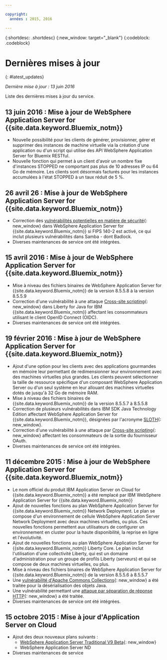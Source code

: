 ```yaml
---

copyright:
  années : 2015, 2016

---
```


{:shortdesc: .shortdesc}
{:new_window: target="_blank"}
{:codeblock: .codeblock}

# Dernières mises à jour
{: #latest_updates}

*Dernière mise à jour : 13 juin 2016*

Liste des dernières mises à jour du service.

## 13 juin 2016 : Mise à jour de WebSphere Application Server for {{site.data.keyword.Bluemix_notm}}

* Nouvelle possibilité pour les clients de générer, provisionner, gérer et supprimer des instances de machine virtuelle via la création d'une application ou d'un script qui utilise des API WebSphere Application Server for Bluemix RESTful.
* Nouvelle fonction qui permet à un client d'avoir un nombre fixe d'instances STOPPED ne comportant pas plus de 10 adresses IP ou 64 Go de mémoire. Les clients sont désormais facturés pour les instances accumulées à l'état STOPPED à un taux réduit de 5 %. 
## 26 avril 26 : Mise à jour de WebSphere Application Server for {{site.data.keyword.Bluemix_notm}}

* Correction des [vulnérabilités potentielles en matière de sécurité](http://www-01.ibm.com/support/docview.wss?uid=swg21982128){: new_window} dans WebSphere Application Server for {{site.data.keyword.Bluemix_notm}} si FIPS 140-2 est activé, ce qui inclut plusieurs vulnérabilités dans Samba - dont Badlock.
* Diverses maintenances de service ont été intégrées.

## 15 avril 2016 : Mise à jour de WebSphere Application Server for {{site.data.keyword.Bluemix_notm}}

* Mise à niveau des fichiers binaires de WebSphere Application Server for {{site.data.keyword.Bluemix_notm}} de la version 8.5.5.8 à la version 8.5.5.9
* Correction d'une vulnérabilité à une attaque [Cross-site scripting](http://www-01.ibm.com/support/docview.wss?uid=swg21981221){: new_window} dans Liberty for Java for IBM {{site.data.keyword.Bluemix_notm}} affectant les consommateurs utilisant le client OpenID Connect (OIDC).
* Diverses maintenances de service ont été intégrées.

## 19 février 2016 : Mise à jour de WebSphere Application Server for {{site.data.keyword.Bluemix_notm}}
* Ajout d'une option pour les clients avec des applications gourmandes en mémoire leur permettant de redimensionner leur environnement avec des machines
virtuelles
plus grandes. Les clients peuvent sélectionner la taille de ressource spécifique d'un composant WebSphere Application Server ou d'un seul système en leur
allouant des machines virtuelles dotés de jusqu'à 32 Go de mémoire RAM.
* Mise à niveau des fichiers binaires de {{site.data.keyword.Bluemix_notm}} de la version 8.5.5.7 à 8.5.5.8
* Correction de plusieurs vulnérabilités dans IBM SDK Java Technology Edition affectant WebSphere Application Server for {{site.data.keyword.Bluemix_notm}}, désignées par l'acronyme [SLOTH](http://www-01.ibm.com/support/docview.wss?uid=swg21977244){: new_window}.
* Correction d'une vulnérabilité à une attaque par [Cross-site
scripting](http://www-01.ibm.com/support/docview.wss?uid=swg21976337){: new_window} affectant les consommateurs de la sortie du fournisseur OAuth.
* Diverses maintenances de service ont été intégrées.

## 11 décembre 2015 : Mise à jour de WebSphere Application Server for {{site.data.keyword.Bluemix_notm}}
* Le nom officiel du produit IBM Application Server on Cloud for {{site.data.keyword.Bluemix_notm}} a été remplacé par IBM WebSphere Application Server for {{site.data.keyword.Bluemix_notm}}
* Ajout de nouvelles fonctions au plan WebSphere Application Server for {{site.data.keyword.Bluemix_notm}} Network Deployment. Le plan se compose d'un environnement de cellule
WebSphere  Application Server Network Deployment avec deux machines virtuelles, ou plus. Ces nouvelles fonctions permettent aux utilisateurs de configurer un environnement en cluster pour la haute disponibilité, la reprise en ligne et
l'évolutivité.
* Ajout de nouvelles fonctions au plan WebSphere Application Server for {{site.data.keyword.Bluemix_notm}} Liberty Core. Le plan inclut l'utilisation d'une collectivité Liberty, qui est un domaine d'administration pour un groupe de profils Liberty (serveurs) et qui se
compose de deux machines virtuelles, ou plus.
* Mise à niveau des fichiers binaires de WebSphere Application Server for {{site.data.keyword.Bluemix_notm}} de la version 8.5.5.6 à 8.5.5.7
* Une [vulnérabilité d'Apache Commons
Collections](https://www.us-cert.gov/ncas/current-activity/2015/11/13/Apache-Commons-Collections-Java-Library-Vulnerability){: new_window} a été traitée pour la désérialisation des objets Java.
* Une vulnérabilité permettant une [attaque
par séparation de réponse HTTP](http://www-01.ibm.com/support/docview.wss?uid=swg21972254){: new_window} a été traitée.
* Diverses maintenances de service ont été intégrées.

## 15 octobre 2015 : Mise à jour d'Application Server on Cloud
* Ajout des deux nouveaux plans suivants :
  * [WebSphere Application Server Traditional V9 Beta](https://www-01.ibm.com/marketing/iwm/iwmdocs/web/cc/earlyprograms/websphere.shtml){: new_window}
  * WebSphere Application Server ND
* Diverses maintenances de service
